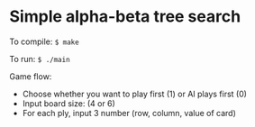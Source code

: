# Simple alpha-beta tree search

To compile:
```$ make```

To run:
```$ ./main```

Game flow:
- Choose whether you want to play first (1) or AI plays first (0)
- Input board size: (4 or 6)
- For each ply, input 3 number (row, column, value of card)
